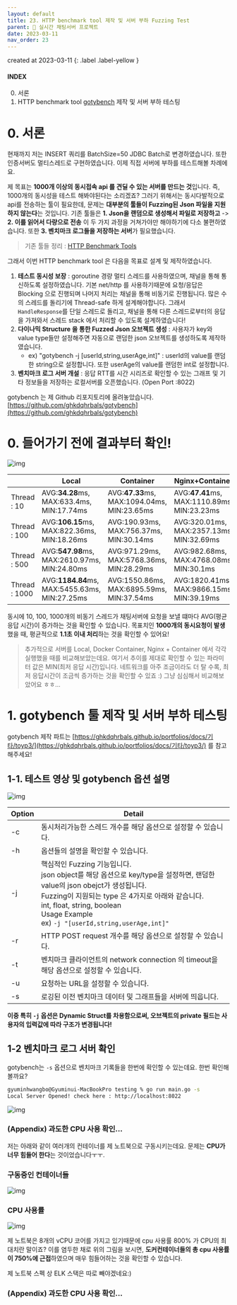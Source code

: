 ```yaml
---
layout: default
title: 23. HTTP benchmark tool 제작 및 서버 부하 Fuzzing Test
parent: 📌 실시간 채팅서버 프로젝트
date: 2023-03-11
nav_order: 23
---
```

created at 2023-03-11
{: .label .label-yellow }

#### INDEX
0. 서론
1. HTTP benchmark tool [gotybench](https://github.com/ghkdqhrbals/gotybench) 제작 및 서버 부하 테스팅

# 0. 서론
현재까지 저는 INSERT 쿼리를 BatchSize=50 JDBC Batch로 변경하였습니다. 또한 인증서버도 멀티스레드로 구현하였습니다. 이제 직접 서버에 부하를 테스트해볼 차례에요.

제 목표는 **1000개 이상의 동시접속 api 를 견딜 수 있는 서버를 만드는 것**입니다. 즉, 1000개의 동시성을 테스트 해봐야된다는 소리겠죠? 그러기 위해서는 동시다발적으로 api를 전송하는 툴이 필요한데, 문제는 **대부분의 툴들이 Fuzzing된 Json 파일을 지원하지 않는다**는 것입니다. 기존 툴들은 **1. Json을 랜덤으로 생성해서 파일로 저장하고** -> **2. 이를 읽어서 다량으로 전송** 이 두 가지 과정을 거쳐가야만 해야하기에 다소 불편하였습니다. 또한 **3. 벤치마크 로그들을 저장하는 서버**가 필요했습니다.
> 기존 툴들 정리 : [HTTP Benchmark Tools](https://github.com/denji/awesome-http-benchmark)

그래서 이번 HTTP benchmark tool 은 다음을 목표로 설계 및 제작하였습니다.

1. **테스트 동시성 보장** : goroutine 경량 멀티 스레드를 사용하였으며, 채널을 통해 통신하도록 설정하였습니다. 기본 net/http 를 사용하기때문에 요청/응답은 Blocking 으로 진행되며 나머지 처리는 채널을 통해 비동기로 진행됩니다. 많은 수의 스레드를 돌리기에 Thread-safe 하게 설계해야합니다. 그래서 `HandleResponse`를 단일 스레드로 돌리고, 채널을 통해 다른 스레드로부터의 응답을 가져와서 스레드 stack 에서 처리할 수 있도록 설계하였습니다!
2. **다이나믹 Structure 을 통한 Fuzzed Json 오브젝트 생성** : 사용자가 key와 value type들만 설정해주면 자동으로 랜덤한 json 오브젝트를 생성하도록 제작하였습니다.
    * ex) "gotybench -j [userId,string,userAge,int]" : userId의 value를 랜덤한 string으로 설정합니다. 또한 userAge의 value를 랜덤한 int로 설정합니다.
3. **벤치마크 로그 서버 개설** : 응답 RTT를 시간 시리즈로 확인할 수 있는 그래프 및 기타 정보들을 저장하는 로컬서버를 오픈했습니다. (Open Port :8022)

gotybench 는 제 Github 리포지토리에 올려놓았습니다. [https://github.com/ghkdqhrbals/gotybench](https://github.com/ghkdqhrbals/gotybench)

# 0. 들어가기 전에 결과부터 확인!
![img](../../../assets/img/rds/result.png)

|               | Local                                 | Container                                | Nginx+Container                            |
|---------------|---------------------------------------|------------------------------------------|--------------------------------------------|
| Thread : 10   | AVG:**34.28**ms, MAX:633.4ms, MIN:17.74ms | AVG:**47.33**ms, MAX:1094.04ms, MIN:23.65ms  | AVG:**47.41**ms, MAX:1110.89ms, MIN:23.23ms |
| Thread : 100  | AVG:**106.15**ms, MAX:822.36ms, MIN:18.26ms      | AVG:190.93ms, MAX:756.37ms, MIN:30.14ms  | AVG:320.01ms, MAX:2357.13ms, MIN:32.69ms   |
| Thread : 500  |AVG:**547.98**ms, MAX:2610.97ms, MIN:24.80ms| AVG:971.29ms, MAX:5768.36ms, MIN:28.29ms | AVG:982.68ms, MAX:4768.08ms, MIN:30.1ms    |
| Thread : 1000 |AVG:**1184.84**ms, MAX:5455.63ms, MIN:27.25ms| AVG:1550.86ms, MAX:6895.59ms, MIN:37.54ms | AVG:1820.41ms, MAX:9866.15ms, MIN:39.19ms  |

동시에 10, 100, 1000개의 비동기 스레드가 채팅서버에 요청을 보낼 떄마다 AVG(평균 응답 시간)이 증가하는 것을 확인할 수 있습니다. 목표치인 **1000개의 동시요청이 발생**했을 때, 평균적으로 **1.1초 이내 처리**하는 것을 확인할 수 있어요!   
> 추가적으로 서버를 Local, Docker Container, Nginx + Container 에서 각각 실행했을 때를 비교해보았는데요. 여기서 추이를 제대로 확인할 수 있는 파라미터 값은 MIN(최저 응답 시간)입니다. 네트워크를 아주 조금이라도 더 탈 수록, 최저 응답시간이 조금씩 증가하는 것을 확인할 수 있죠 :) 그냥 심심해서 비교해보았어요 ㅎㅎ...  

# 1. gotybench 툴 제작 및 서버 부하 테스팅
gotybench 제작 파트는 [https://ghkdqhrbals.github.io/portfolios/docs/기타/toyp3/](https://ghkdqhrbals.github.io/portfolios/docs/기타/toyp3/) 를 참고해주세요!
## 1-1. 테스트 영상 및 gotybench 옵션 설명
![img](../../../assets/img/rds/24.gif)

| Option | Detail                                                                                                                                                                                                                        |
| ------ |-------------------------------------------------------------------------------------------------------------------------------------------------------------------------------------------------------------------------------|
| -c | 동시처리가능한 스레드 개수를 해당 옵션으로 설정할 수 있습니다.                                                                                                                                                                                           |
| -h | 옵션들의 설명을 확인할 수 있습니다.                                                                                                                                                                                                          |
| -j | 핵심적인 Fuzzing 기능입니다. <br> json object를 해당 옵션으로 key/type을 설정하면, 랜덤한 value의 json obejct가 생성됩니다.<br>Fuzzing이 지원되는 type 은 4가지로 아래와 같습니다.<br>int, float, string, boolean<br>Usage Example<br>ex) `-j "[userId,string,userAge,int]"` |
| -r | HTTP POST request 개수를 해당 옵션으로 설정할 수 있습니다.                                                                                                                                                                                     |
| -t | 벤치마크 클라이언트의 network connection 의 timeout을 해당 옵션으로 설정할 수 있습니다.                                                                                                                                                                 |
| -u | 요청하는 URL을 설정할 수 있습니다.                                                                                                                                                                                                         |
| -s     | 로깅된 이전 벤치마크 데이터 및 그래프들을 서버에 띄웁니다.                                                                                                                                                                                       |

**이중 특히 `-j` 옵션은 Dynamic Struct를 차용함으로써, 오브젝트의 private 필드는 사용자의 입력값에 따라 구조가 변경됩니다!**

## 1-2 벤치마크 로그 서버 확인 

gotybench는 `-s` 옵션으로 벤치마크 기록들을 한번에 확인할 수 있는데요. 한번 확인해볼까요?

```bash
gyuminhwangbo@Gyuminui-MacBookPro testing % go run main.go -s
Local Server Opened! check here : http://localhost:8022
```

![img](../../../assets/img/rds/30.png)

### (Appendix) 과도한 CPU 사용 확인...

저는 아래와 같이 여러개의 컨테이너를 제 노트북으로 구동시키는데요. 문제는 **CPU가 너무 힘들어 한다**는 것이었습니다ㅜㅜ.

### 구동중인 컨테이너들
![img](../../../assets/img/rds/31.png)

### CPU 사용률
![img](../../../assets/img/rds/32.png)

제 노트북은 8개의 vCPU 코어를 가지고 있기때문에 cpu 사용률 800% 가 CPU의 최대치란 말이죠? 이를 염두한 채로 위의 그림을 보시면, **도커컨테이너들의 총 cpu 사용률이 750%에 근접**하였으며 매우 힘들어하는 것을 확인할 수 있습니다.

제 노트북 스펙 상 ELK 스택은 따로 빼야겠네요:)

### (Appendix) 과도한 CPU 사용 확인...